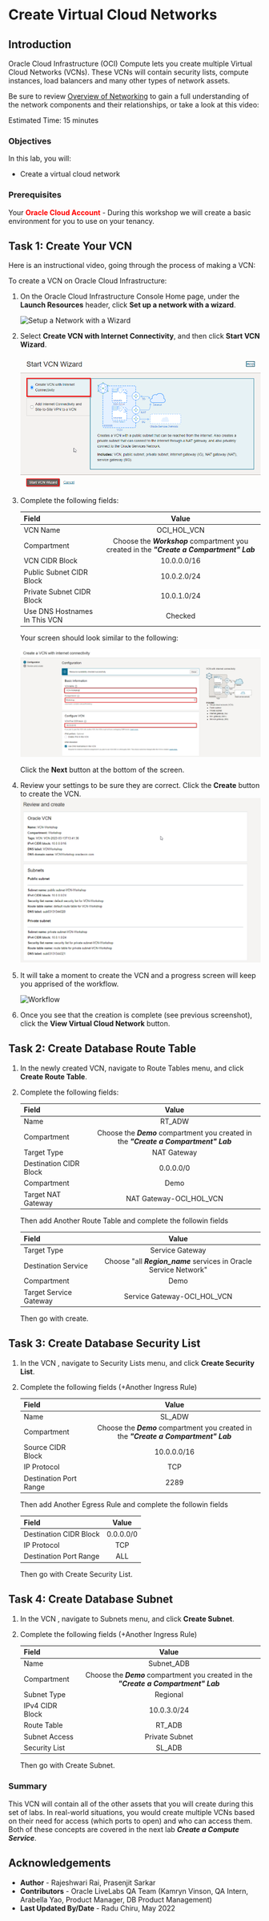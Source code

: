 # Create Virtual Cloud Networks

## Introduction

Oracle Cloud Infrastructure (OCI) Compute lets you create multiple Virtual Cloud Networks (VCNs). These VCNs will contain security lists, compute instances, load balancers and many other types of network assets.

Be sure to review [Overview of Networking](https://docs.cloud.oracle.com/iaas/Content/Network/Concepts/overview.htm) to gain a full understanding of the network components and their relationships, or take a look at this video:

[](youtube:mIYSgeX5FkM)

Estimated Time: 15 minutes


### Objectives
In this lab, you will:
- Create a virtual cloud network

### Prerequisites

Your **<font color="red">Oracle Cloud Account</font>** - During this workshop we will create a basic environment for you to use on your tenancy.

## Task 1: Create Your VCN

Here is an instructional video, going through the process of making a VCN:

 [](youtube:lxQYHuvipx8)


To create a VCN on Oracle Cloud Infrastructure:

1. On the Oracle Cloud Infrastructure Console Home page, under the **Launch Resources** header, click **Set up a network with a wizard**.

    ![Setup a Network with a Wizard](images/setup-vcn.png " ")

2. Select **Create VCN with Internet Connectivity**, and then click **Start VCN Wizard**.

    ![Start VCN Wizard](images/start-wizard.png " ")

3. Complete the following fields:

    |                  **Field**              |    **Value**  |
    |----------------------------------------|:------------:|
    |VCN Name |OCI\_HOL\_VCN|
    |Compartment |  Choose the ***Workshop*** compartment you created in the ***"Create a Compartment" Lab***
    |VCN CIDR Block|10.0.0.0/16|
    |Public Subnet CIDR Block|10.0.2.0/24|
    |Private Subnet CIDR Block|10.0.1.0/24|
    |Use DNS Hostnames In This VCN| Checked|

    Your screen should look similar to the following:

    ![Create a VCN Configuration|Foobar](images/vcn-configuration.png " ")

     Click the **Next** button at the bottom of the screen.

4. Review your settings to be sure they are correct. Click the **Create** button to create the VCN. 
    ![Review CV Configuration](images/review-vcn.png " ")

5. It will take a moment to create the VCN and a progress screen will keep you apprised of the workflow.

    ![Workflow](images/workflow.png " ")

6. Once you see that the creation is complete (see previous screenshot), click the **View Virtual Cloud Network** button.




## Task 2: Create Database Route Table

1. In the newly created VCN, navigate to Route Tables menu, and click **Create Route Table**.
2. Complete the following fields:

    |                  **Field**              |    **Value**  |
    |----------------------------------------|:------------:|
    | Name |RT_ADW|
    |Compartment |  Choose the ***Demo*** compartment you created in the ***"Create a Compartment" Lab***
    |Target Type|NAT Gateway|
    |Destination CIDR Block|0.0.0.0/0|
    |Compartment|Demo|
    |Target NAT Gateway| NAT Gateway-OCI_HOL_VCN|

    Then add Another Route Table and complete the followin fields

    |                  **Field**              |    **Value**  |
    |----------------------------------------|:------------:|
    | Target Type|Service Gateway|
    |Destination Service |  Choose "all ***Region_name*** services in Oracle Service Network"
    |Compartment|Demo|
    |Target Service Gateway| Service Gateway-OCI_HOL_VCN|

    Then go with create.




## Task 3: Create Database Security List

1. In the VCN , navigate to Security Lists menu, and click **Create Security List**.
2. Complete the following fields (+Another Ingress Rule)


    |                  **Field**              |    **Value**  |
    |----------------------------------------|:------------:|
    | Name |SL_ADW|
    |Compartment |  Choose the ***Demo*** compartment you created in the ***"Create a Compartment" Lab***
    |Source CIDR Block|10.0.0.0/16|
    |IP Protocol|TCP
    |Destination Port Range|2289|


    Then add Another Egress Rule and complete the followin fields

    |                  **Field**              |    **Value**  |
    |----------------------------------------|:------------:|
    |Destination CIDR Block|0.0.0.0/0|
    |IP Protocol|TCP
    |Destination Port Range|ALL|

    Then go with Create Security List. 


## Task 4: Create Database Subnet

1. In the VCN , navigate to Subnets menu, and click **Create Subnet**.
2. Complete the following fields (+Another Ingress Rule)


    |                  **Field**              |    **Value**  |
    |----------------------------------------|:------------:|
    | Name |Subnet_ADB|
    |Compartment |  Choose the ***Demo*** compartment you created in the ***"Create a Compartment" Lab***
    |Subnet Type|Regional|
    |IPv4 CIDR Block|10.0.3.0/24|
    |Route Table|RT_ADB
    |Subnet Access|Private Subnet|
    |Security List|SL_ADB


    Then go with Create Subnet. 






### Summary

This VCN will contain all of the other assets that you will create during this set of labs. In real-world situations, you would create multiple VCNs based on their need for access (which ports to open) and who can access them. Both of these concepts are covered in the next lab ***Create a Compute Service***.

## Acknowledgements

- **Author** - Rajeshwari Rai, Prasenjit Sarkar 
- **Contributors** - Oracle LiveLabs QA Team (Kamryn Vinson, QA Intern, Arabella Yao, Product Manager, DB Product Management)
- **Last Updated By/Date** - Radu Chiru, May 2022

